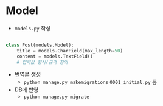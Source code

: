 # Model

- `models.py` 작성
```python

class Post(models.Model):
    title = models.CharField(max_length=50)
    content = models.TextField()
    # 입력값 형식/규격 정의    
```


- 번역본 생성
    - `python manage.py makemigrations`
    `0001_initial.py` 등
- DB에 반영
    - `python manage.py migrate`
